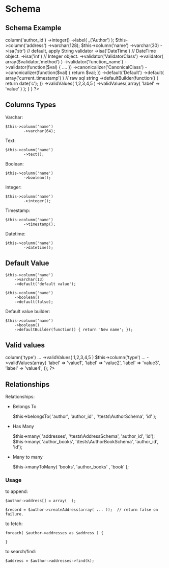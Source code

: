 Schema
======

Schema Example
--------------

<?php
use LazyRecord\Schema\SchemaDeclare;

class AddressSchema extends SchemaDeclare
{
    function schema()
    {
        $this->column('author_id')
                ->integer()
                ->label( _('Author') );

        $this->column('address')
                ->varchar(128);

        $this->column('name')
                ->varchar(30)
                ->isa('str') // default, apply String validator
                ->isa('DateTime')  // DateTime object.
                ->isa('int') // Integer object.

                ->validator('ValidatorClass')
                ->validator( array($validator,'method') )
                ->validator('function_name')
                ->validator(function($val) { .... })

                ->canonicalizer('CanonicalClass')
                ->canonicalizer(function($val) { return $val; })

                ->default('Default')
                ->default( array('current_timestamp') ) // raw sql string
                ->defaultBuilder(function() { 
                        return date('c');
                })

                ->validValues( 1,2,3,4,5 )
                ->validValues( array( 'label' => 'value'  ) );
    }
}
?>

Columns Types
-------------

Varchar:

    $this->column('name')
            ->varchar(64);

Text:

    $this->column('name')
            ->text();

Boolean:

    $this->column('name')
            ->boolean();

Integer:

    $this->column('name')
            ->integer();

Timestamp:

    $this->column('name')
            ->timestamp();

Datetime:

    $this->column('name')
            ->datetime();


Default Value
-------------

    $this->column('name')
        ->varchar(13)
        ->default('default value');

    $this->column('name')
        ->boolean()
        ->default(false);

Default value builder:

    $this->column('name')
        ->boolean()
        ->defaultBuilder(function() { return 'New name'; });


Valid values
------------

<?php
    $this->column('type')
        ...
        ->validValues( 1,2,3,4,5 )

    $this->column('type')
        ...
        ->validValues(array(
            'label' => 'value1',
            'label' => 'value2',
            'label' => 'value3',
            'label' => 'value4',
        ));
?>

Relationships
-------------

Relationships:

- Belongs To

    $this->belongsTo( 'author', 'author_id' , '\tests\AuthorSchema', 'id' );

- Has Many

    $this->many( 'addresses', '\tests\AddressSchema', 'author_id', 'id');
    $this->many( 'author_books', '\tests\AuthorBookSchema', 'author_id', 'id');

- Many to many

    $this->manyToMany( 'books', 'author_books' , 'book' );

### Usage

to append:

    $author->address[] = array(  );

    $record = $author->createAddress(array( ... ));  // return false on failure.

to fetch:

    foreach( $author->addresses as $address ) {

    }

to search/find:

    $address = $author->addresses->find(k);


